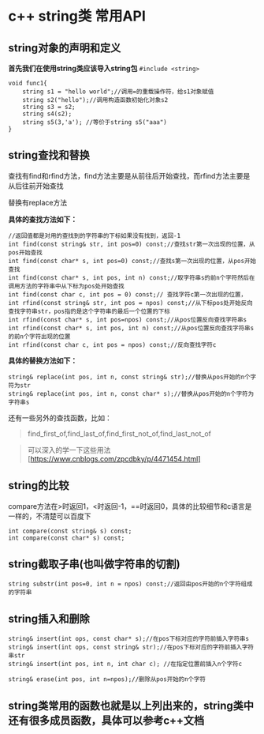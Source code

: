 # c++ string类 常用API
## string对象的声明和定义
**首先我们在使用string类应该导入string包**
`#include <string>`

```
void func1{
    string s1 = "hello world";//调用=的重载操作符，给s1对象赋值
    string s2("hello");//调用构造函数初始化对象s2
    string s3 = s2;
    string s4(s2);
    string s5(3,'a'); //等价于string s5("aaa")
}
```
## string查找和替换
查找有find和rfind方法，find方法主要是从前往后开始查找，而rfind方法主要是从后往前开始查找

替换有replace方法

**具体的查找方法如下：**
```
//返回值都是对用的查找到的字符串的下标如果没有找到，返回-1
int find(const string& str, int pos=0) const;//查找str第一次出现的位置，从pos开始查找
int find(const char* s, int pos=0) const;//查找s第一次出现的位置，从pos开始查找
int find(const char* s, int pos, int n) const;//取字符串s的前n个字符然后在调用方法的字符串中从下标为pos处开始查找
int find(const char c, int pos = 0) const;// 查找字符c第一次出现的位置，
int rfind(const string& str, int pos = npos) const;//从下标pos处开始反向查找字符串str，pos指的是这个字符串的最后一个位置的下标
int rfind(const char* s, int pos=npos) const;//从pos位置反向查找字符串s
int rfind(const char* s, int pos, int n) const;//从pos位置反向查找字符串s的前n个字符出现的位置
int rfind(const char c, int pos = npos) const;//反向查找字符c
```
**具体的替换方法如下：**
```
string& replace(int pos, int n, const string& str);//替换从pos开始的n个字符为str
string& replace(int pos, int n, const char* s);//替换从pos开始的n个字符为字符串s
```
还有一些另外的查找函数，比如：
>find_first_of,find_last_of,find_first_not_of,find_last_not_of

>可以深入的学一下这些用法[https://www.cnblogs.com/zpcdbky/p/4471454.html]

## string的比较
compare方法在>时返回1，<时返回-1，==时返回0，具体的比较细节和c语言是一样的，不清楚可以百度下
```
int compare(const string& s) const;
int compare(const char* s) const;
```
## string截取子串(也叫做字符串的切割)
`string substr(int pos=0, int n = npos) const;//返回由pos开始的n个字符组成的字符串`
## string插入和删除
```
string& insert(int ops, const char* s);//在pos下标对应的字符前插入字符串s
string& insert(int ops, const string& str);//在pos下标对应的字符前插入字符串str
string& insert(int pos, int n, int char c); //在指定位置前插入n个字符c
```

`string& erase(int pos, int n=npos);//删除从pos开始的n个字符`

## string类常用的函数也就是以上列出来的，string类中还有很多成员函数，具体可以参考c++文档